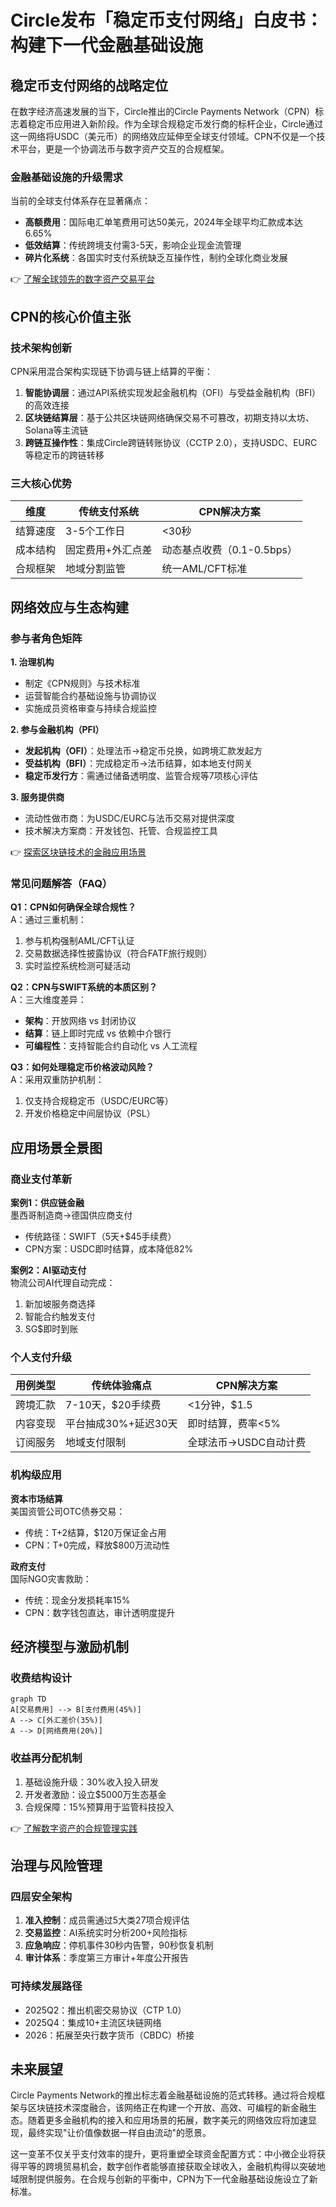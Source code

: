 # Circle发布「稳定币支付网络」白皮书：构建下一代金融基础设施  

## 稳定币支付网络的战略定位  

在数字经济高速发展的当下，Circle推出的Circle Payments Network（CPN）标志着稳定币应用进入新阶段。作为全球合规稳定币发行商的标杆企业，Circle通过这一网络将USDC（美元币）的网络效应延伸至全球支付领域。CPN不仅是一个技术平台，更是一个协调法币与数字资产交互的合规框架。  

### 金融基础设施的升级需求  

当前的全球支付体系存在显著痛点：  
- **高额费用**：国际电汇单笔费用可达50美元，2024年全球平均汇款成本达6.65%  
- **低效结算**：传统跨境支付需3-5天，影响企业现金流管理  
- **碎片化系统**：各国实时支付系统缺乏互操作性，制约全球化商业发展  

👉 [了解全球领先的数字资产交易平台](https://bit.ly/okx_welcome)  

## CPN的核心价值主张  

### 技术架构创新  
CPN采用混合架构实现链下协调与链上结算的平衡：  
1. **智能协调层**：通过API系统实现发起金融机构（OFI）与受益金融机构（BFI）的高效连接  
2. **区块链结算层**：基于公共区块链网络确保交易不可篡改，初期支持以太坊、Solana等主流链  
3. **跨链互操作性**：集成Circle跨链转账协议（CCTP 2.0），支持USDC、EURC等稳定币的跨链转移  

### 三大核心优势  
| 维度         | 传统支付系统          | CPN解决方案              |  
|--------------|-----------------------|--------------------------|  
| 结算速度     | 3-5个工作日           | <30秒                   |  
| 成本结构     | 固定费用+外汇点差     | 动态基点收费（0.1-0.5bps） |  
| 合规框架     | 地域分割监管          | 统一AML/CFT标准          |  

## 网络效应与生态构建  

### 参与者角色矩阵  
**1. 治理机构**  
- 制定《CPN规则》与技术标准  
- 运营智能合约基础设施与协调协议  
- 实施成员资格审查与持续合规监控  

**2. 参与金融机构（PFI）**  
- **发起机构（OFI）**：处理法币→稳定币兑换，如跨境汇款发起方  
- **受益机构（BFI）**：完成稳定币→法币结算，如本地支付网关  
- **稳定币发行方**：需通过储备透明度、监管合规等7项核心评估  

**3. 服务提供商**  
- 流动性做市商：为USDC/EURC与法币交易对提供深度  
- 技术解决方案商：开发钱包、托管、合规监控工具  

👉 [探索区块链技术的金融应用场景](https://bit.ly/okx_welcome)  

### 常见问题解答（FAQ）  

**Q1：CPN如何确保全球合规性？**  
A：通过三重机制：  
1. 参与机构强制AML/CFT认证  
2. 交易数据选择性披露协议（符合FATF旅行规则）  
3. 实时监控系统检测可疑活动  

**Q2：CPN与SWIFT系统的本质区别？**  
A：三大维度差异：  
- **架构**：开放网络 vs 封闭协议  
- **结算**：链上即时完成 vs 依赖中介银行  
- **可编程性**：支持智能合约自动化 vs 人工流程  

**Q3：如何处理稳定币价格波动风险？**  
A：采用双重防护机制：  
1. 仅支持合规稳定币（USDC/EURC等）  
2. 开发价格稳定中间层协议（PSL）  

## 应用场景全景图  

### 商业支付革新  
**案例1：供应链金融**  
墨西哥制造商→德国供应商支付  
- 传统路径：SWIFT（5天+$45手续费）  
- CPN方案：USDC即时结算，成本降低82%  

**案例2：AI驱动支付**  
物流公司AI代理自动完成：  
1. 新加坡服务商选择  
2. 智能合约触发支付  
3. SG$即时到账  

### 个人支付升级  
| 用例类型       | 传统体验痛点         | CPN解决方案              |  
|----------------|----------------------|--------------------------|  
| 跨境汇款       | 7-10天，$20手续费    | <1分钟，$1.5             |  
| 内容变现       | 平台抽成30%+延迟30天 | 即时结算，费率<5%        |  
| 订阅服务       | 地域支付限制         | 全球法币→USDC自动计费    |  

### 机构级应用  
**资本市场结算**  
美国资管公司OTC债券交易：  
- 传统：T+2结算，$120万保证金占用  
- CPN：T+0完成，释放$800万流动性  

**政府支付**  
国际NGO灾害救助：  
- 传统：现金分发损耗率15%  
- CPN：数字钱包直达，审计透明度提升  

## 经济模型与激励机制  

### 收费结构设计  
```mermaid
graph TD
A[交易费用] --> B[支付费用(45%)]
A --> C[外汇差价(35%)]
A --> D[网络费用(20%)]
```

### 收益再分配机制  
1. 基础设施升级：30%收入投入研发  
2. 开发者激励：设立$5000万生态基金  
3. 合规保障：15%预算用于监管科技投入  

👉 [了解数字资产的合规管理实践](https://bit.ly/okx_welcome)  

## 治理与风险管理  

### 四层安全架构  
1. **准入控制**：成员需通过5大类27项合规评估  
2. **交易监控**：AI系统实时分析200+风险指标  
3. **应急响应**：停机事件30秒内告警，90秒恢复机制  
4. **审计体系**：季度第三方审计+年度公开报告  

### 可持续发展路径  
- 2025Q2：推出机密交易协议（CTP 1.0）  
- 2025Q4：集成10+主流区块链网络  
- 2026：拓展至央行数字货币（CBDC）桥接  

## 未来展望  

Circle Payments Network的推出标志着金融基础设施的范式转移。通过将合规框架与区块链技术深度融合，该网络正在构建一个开放、高效、可编程的新金融生态。随着更多金融机构的接入和应用场景的拓展，数字美元的网络效应将加速显现，最终实现"让价值像数据一样自由流动"的愿景。  

这一变革不仅关乎支付效率的提升，更将重塑全球资金配置方式：中小微企业将获得平等的跨境贸易机会，数字创作者能够直接获取全球收入，金融机构得以突破地域限制提供服务。在合规与创新的平衡中，CPN为下一代金融基础设施设立了新标准。